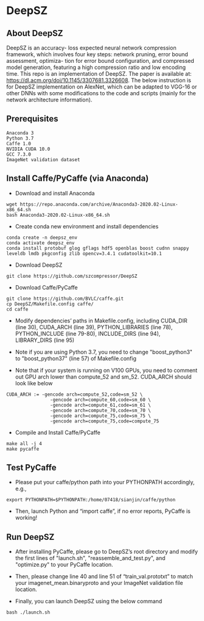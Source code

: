 # DeepSZ

## About DeepSZ

DeepSZ is an accuracy- loss expected neural network compression framework, which involves four key steps: network pruning, error bound assessment, optimiza- tion for error bound configuration, and compressed model generation, featuring a high compression ratio and low encoding time. This repo is an implementation of DeepSZ. The paper is available at:
https://dl.acm.org/doi/10.1145/3307681.3326608. The below instruction is for DeepSZ implementation on AlexNet, which can be adapted to VGG-16 or other DNNs with some modifications to the code and scripts (mainly for the network architecture information). 

## Prerequisites
```
Anaconda 3
Python 3.7
Caffe 1.0
NVIDIA CUDA 10.0
GCC 7.3.0
ImageNet validation dataset
```

## Install Caffe/PyCaffe (via Anaconda)
- Download and install Anaconda
```
wget https://repo.anaconda.com/archive/Anaconda3-2020.02-Linux-x86_64.sh
bash Anaconda3-2020.02-Linux-x86_64.sh
```

- Create conda new environment and install dependencies
```
conda create -n deepsz_env
conda activate deepsz_env
conda install protobuf glog gflags hdf5 openblas boost cudnn snappy leveldb lmdb pkgconfig zlib opencv=3.4.1 cudatoolkit=10.1
```

- Download DeepSZ
```
git clone https://github.com/szcompressor/DeepSZ
```

- Download Caffe/PyCaffe
```
git clone https://github.com/BVLC/caffe.git
cp DeepSZ/Makefile.config caffe/
cd caffe
```

- Modify dependencies’ paths in Makefile.config, including CUDA_DIR (line 30), CUDA_ARCH (line 39), PYTHON_LIBRARIES (line 78), PYTHON_INCLUDE (line 79-80), INCLUDE_DIRS (line 94), LIBRARY_DIRS (line 95)

- Note if you are using Python 3.7, you need to change "boost_python3" to "boost_python37" (line 57) of Makefile.config

- Note that if your system is running on V100 GPUs, you need to comment out GPU arch lower than compute_52 and sm_52. CUDA_ARCH should look like below
```
CUDA_ARCH := -gencode arch=compute_52,code=sm_52 \
                -gencode arch=compute_60,code=sm_60 \ 
                -gencode arch=compute_61,code=sm_61 \
                -gencode arch=compute_70,code=sm_70 \ 
                -gencode arch=compute_75,code=sm_75 \
                -gencode arch=compute_75,code=compute_75 
```

- Compile and Install Caffe/PyCaffe
```
make all -j 4
make pycaffe
```

## Test PyCaffe
- Please put your caffe/python path into your PYTHONPATH accordingly, e.g.,
```
export PYTHONPATH=$PYTHONPATH:/home/07418/sianjin/caffe/python
```

- Then, launch Python and “import caffe”, if no error reports, PyCaffe is working! 

## Run DeepSZ

- After installing PyCaffe, please go to DeepSZ’s root directory and modify the first lines of "launch.sh", "reassemble_and_test.py", and "optimize.py" to your PyCaffe location.

- Then, please change line 40 and line 51 of “train_val.prototxt” to match your imagenet_mean.binaryproto and your ImageNet validation file location.

- Finally, you can launch DeepSZ using the below command 
```
bash ./launch.sh
```
